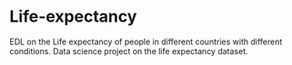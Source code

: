 # Life-expectancy
EDL on the Life expectancy of people in different countries with different conditions. Data science project on the life expectancy dataset.
